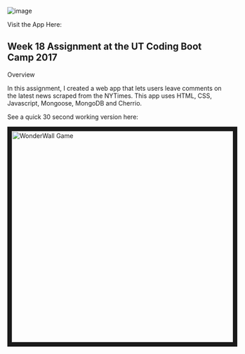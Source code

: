 ![image](https://cloud.githubusercontent.com/assets/20587931/26360346/7e687e48-3f9d-11e7-95e3-c3024e9c8a85.png)


Visit the App Here:

<h2> Week 18 Assignment at the UT Coding Boot Camp 2017 </h2>

Overview

In this assignment, I created a web app that lets users leave comments on the latest news scraped from the NYTimes. This app uses HTML, CSS, Javascript, Mongoose, MongoDB and Cherrio. 

See a quick 30 second working version here:

<a href="http://www.youtube.com/watch?feature=player_embedded&v=pEa0U0br_kA
" target="_blank"><img src="http://img.youtube.com/vi/pEa0U0br_kA/0.jpg" 
alt="WonderWall Game" width="540" height="480" border="10" /></a>


